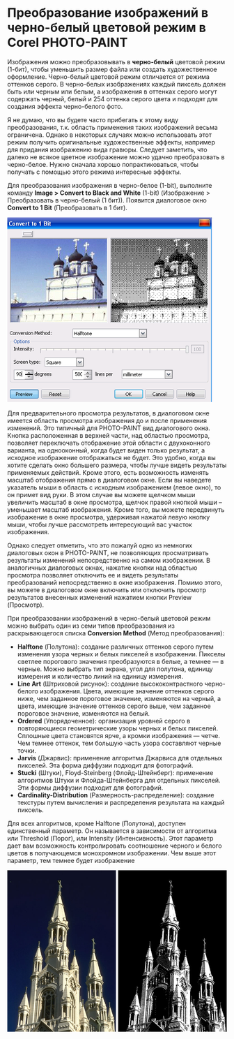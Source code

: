 # Преобразование изображений в черно-белый цветовой режим в Corel PHOTO-PAINT

Изображения можно преобразовывать в **черно-белый** цветовой режим (1-бит), чтобы уменьшить размер файла или создать художественное оформление. Черно-белый цветовой режим отличается от режима оттенков серого. В черно-белых изображениях каждый пиксель должен быть или черным или белым, а изображения в оттенках серого могут содержать черный, белый и 254 оттенка серого цвета и подходят для создания эффекта черно-белого фото.

Я не думаю, что вы будете часто прибегать к этому виду преобразования, т.к. область применения таких изображений весьма ограничена. Однако в некоторых случаях можно использовать этот режим получить оригинальные художественные эффекты, например для придания изображению вида гравюры. Следует заметить, что далеко не всякое цветное изображение можно удачно преобразовать в черно-белое. Нужно сначала хорошо попрактиковаться, чтобы получать с помощью этого режима интересные эффекты.

Для преобразования изображения в черно-белое (1-bit), выполните команду **Image > Convert to Black and White** (1-bit) (Изображение > Преобразовать в черно-белый (1 бит)). Появится диалоговое окно **Convert to 1 Bit** (Преобразовать в 1 бит).

![Преобразование изображений в черно-белый цветовой режим в Corel PHOTO-PAINT](./9ad1a206-c078-4d3c-b6a1-45a6030eabb2.png)

Для предварительного просмотра результатов, в диалоговом окне имеется область просмотра изображения до и после применения изменений. Это типичный для PHOTO-PAINT вид диалогового окна. Кнопка расположенная в верхней части, над областью просмотра, позволяет переключать отображение этой области с двухоконного варианта, на однооконный, когда будет виден только результат, а исходное изображение отображаться не будет. Это удобно, когда вы хотите сделать окно большего размера, чтобы лучше видеть результаты применяемых действий. Кроме этого, есть возможность изменять масштаб отображения прямо в диалоговом окне. Если вы наведете указатель мыши в область с исходным изображением (левое окно), то он примет вид руки. В этом случае вы можете щелчком мыши увеличить масштаб в окне просмотра, щелчок правой кнопкой мыши – уменьшает масштаб изображения. Кроме того, вы можете передвинуть изображение в окне просмотра, удерживая нажатой левую кнопку мыши, чтобы лучше рассмотреть интересующий вас участок изображения.

Однако следует отметить, что это пожалуй одно из немногих диалоговых окон в PHOTO-PAINT, не позволяющих просматривать результаты изменений непосредственно на самом изображении. В аналогичных диалоговых окнах, нажатие кнопки над областью просмотра позволяет отключить ее и видеть результаты преобразований непосредственно в окне изображения. Помимо этого, вы можете в диалоговом окне включить или отключить просмотр результатов внесенных изменений нажатием кнопки Preview (Просмотр).

При преобразовании изображений в черно-белый цветовой режим можно выбрать один из семи типов преобразования из раскрывающегося списка **Conversion Method** (Метод преобразования):

*   **Halftone** (Полутона): создание различных оттенков серого путем изменения узора черных и белых пикселей в изображении. Пикселы светлее порогового значения преобразуются в белые, а темнее — в черные. Можно выбрать тип экрана, угол для полутона, единицу измерения и количество линий на единицу измерения.
*   **Line Art** (Штриховой рисунок): создание высококонтрастного черно-белого изображения. Цвета, имеющие значение оттенков серого ниже, чем заданное пороговое значение, изменяются на черный, а цвета, имеющие значение оттенков серого выше, чем заданное пороговое значение, изменяются на белый.
*   **Ordered** (Упорядоченное): организация уровней серого в повторяющиеся геометрические узоры черных и белых пикселей. Сплошные цвета становятся ярче, а кромки изображения — четче. Чем темнее оттенок, тем большую часть узора составляют черные точки.
*   **Jarvis** (Джарвис): применение алгоритма Джарвиса для отдельных пикселей. Эта форма диффузии подходит для фотографий.
*   **Stucki** (Штуки), Floyd-Steinberg (Флойд-Штейнберг): применение алгоритмов Штуки и Флойда-Штейнберга для отдельных пикселей. Эти формы диффузии подходит для фотографий.
*   **Cardinality-Distribution** (Размерность-распределение): создание текстуры путем вычисления и распределения результата на каждый пиксель.

Для всех алгоритмов, кроме Halftone (Полутона), доступен единственный параметр. Он называется в зависимости от алгоритма или Threshold (Порог), или Intensity (Интенсивность). Этот параметр дает вам возможность контролировать соотношение черного и белого цветов в получающемся монохромном изображении. Чем выше этот параметр, тем темнее будет изображение

![Преобразование изображений в черно-белый цветовой режим в Corel PHOTO-PAINT](./44f114a5-4fbb-4b55-bce5-a312ffeec934.jpg)